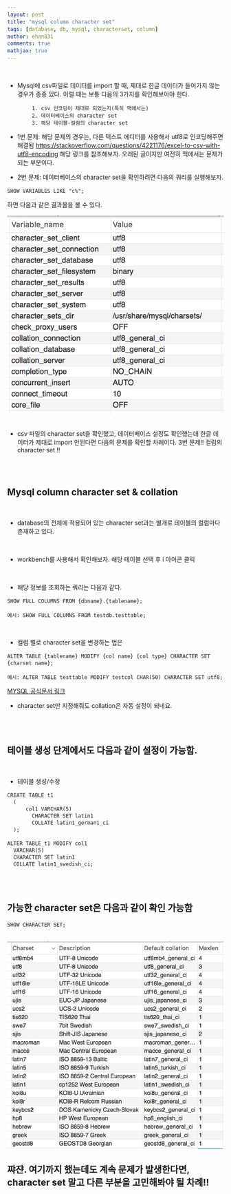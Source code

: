 ```yaml
---
layout: post
title: "mysql column character set"
tags: [database, db, mysql, characterset, column]
author: ehan831
comments: true
mathjax: true
---
```


<br>

* Mysql에 csv파일로 데이터를 import 할 때, 제대로 한글 데이터가 들어가지 않는 경우가 종종 있다.
이럴 때는 보통 다음의 3가지를 확인해보아야 한다.
```
        1. csv 인코딩이 제대로 되었는지(특히 맥에서는)
        2. 데이터베이스의 character set
        3. 해당 테이블-컬럼의 character set
```


* 1번 문제: 해당 문제의 경우는, 다른 텍스트 에디터를 사용해서 utf8로 인코딩해주면 해결됨
https://stackoverflow.com/questions/4221176/excel-to-csv-with-utf8-encoding
해당 링크를 참조해보자. 오래된 글이지만 여전히 맥에서는 문제가 되는 부분이다.

* 2번 문제: 데이터베이스의 character set을 확인하려면 다음의 쿼리를 실행해보자.

```
SHOW VARIABLES LIKE "c%";
```

하면 다음과 같은 결과물을 볼 수 있다.

<img src="https://github.com/ehan831/ehan831.github.io/blob/master/assets/img/2019_04/cs5.png?raw=true" weight="30%">
<br>
<br>


* csv 파일의 character set을 확인했고, 데이터베이스 설정도 확인했는데 한글 데이터가 제대로 import 안된다면 다음의 문제를 확인할 차례이다. 3번 문제!! 컬럼의 character set !!
<br>
<br>


## Mysql column character set & collation
<br>

* database의 전체에 적용되어 있는 character set과는 별개로 테이블의 컬럼마다 존재하고 있다.
<br>

* workbench를 사용해서 확인해보자. 해당 테이블 선택 후 i 아이콘 클릭
<br>

* 해당 정보를 조회하는 쿼리는 다음과 같다.

```
SHOW FULL COLUMNS FROM {dbname}.{tablename};

예시: SHOW FULL COLUMNS FROM testdb.testtable;
```
<br>

* 컬럼 별로 character set을 변경하는 법은

```
ALTER TABLE {tablename} MODIFY {col name} {col type} CHARACTER SET {charset name};

예시: ALTER TABLE testtable MODIFY testcol CHAR(50) CHARACTER SET utf8;
```
[MYSQL 공식문서 링크](https://dev.mysql.com/doc/mysql-g11n-excerpt/5.7/en/charset-conversion.html)
<br>


* character set만 지정해줘도 collation은 자동 설정이 되네요.
<br>
<br>

## 테이블 생성 단계에서도 다음과 같이 설정이 가능함.
<br>

* 테이블 생성/수정

```
CREATE TABLE t1
  (
      col1 VARCHAR(5)
        CHARACTER SET latin1
        COLLATE latin1_german1_ci
  );
  
ALTER TABLE t1 MODIFY col1 
  VARCHAR(5)
  CHARACTER SET latin1
  COLLATE latin1_swedish_ci;
```
<br>
<br>

## 가능한 character set은 다음과 같이 확인 가능함

```
SHOW CHARACTER SET;
```
<br>

<img src="https://github.com/ehan831/ehan831.github.io/blob/master/assets/img/2019_04/cs3.png?raw=true">

## 쨔쟌. 여기까지 했는데도 계속 문제가 발생한다면, character set 말고 다른 부분을 고민해봐야 될 차례!! 
